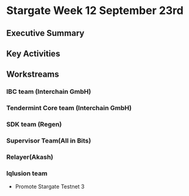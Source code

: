 # Stargate Week 12 September 23rd

## Executive Summary


## Key Activities



## Workstreams

### IBC team (Interchain GmbH)



### Tendermint Core team (Interchain GmbH)


### SDK team (Regen)

### Supervisor Team(All in Bits)


### Relayer(Akash)


### Iqlusion team

- Promote Stargate Testnet 3


